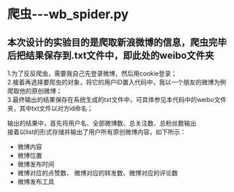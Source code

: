 爬虫---wb_spider.py
=====
本次设计的实验目的是爬取新浪微博的信息，爬虫完毕后把结果保存到.txt文件中，即此处的weibo文件夹
-----------------------------------------------------------------------------------------
1.为了反反爬虫，需要我自己先登录微博，然后用cookie登录；<br>
2.接着再选择要爬虫的对象，将它的用户ID置入代码中，我以一个朋友的微博为例爬取他的原创微博；<br>
3.最终输出的结果保存在系统生成的txt文件中，可具体参见本代码中的weibo文件夹，其中txt文件以对方id命名；<br>

输出的结果中，首先将用户名、全部微博数、总关注数、总粉丝数输出<br>
接着以list的形式存储并输出了用户所有原创微博内容，如下所示：<br>
* 微博内容<br>
* 微博位置<br>
* 微博发布时间<br>
* 微博对应的点赞数、 微博对应的转发数、微博对应的评论数<br>
* 微博发布工具<br>
